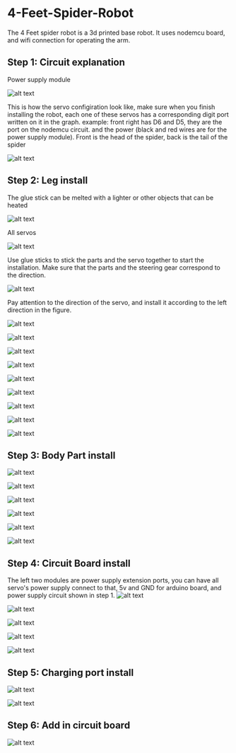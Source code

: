 # 4-Feet-Spider-Robot

The 4 Feet spider robot is a 3d printed base robot. It uses nodemcu board, and wifi connection for operating the arm. 

## Step 1: Circuit explanation
Power supply module

![alt text](https://user-images.githubusercontent.com/68445659/95686725-ab3f4000-0bb4-11eb-8d9d-e23a524b8f40.png)

This is how the servo configiration look like, make sure when you finish installing the robot, each one of these servos has a corresponding digit port written on it in the graph. example: front right has D6 and D5, they are the port on the nodemcu circuit. and the power (black and red wires are for the power supply module). 
Front is the head of the spider, back is the tail of the spider

![alt text](https://user-images.githubusercontent.com/68445659/95686788-11c45e00-0bb5-11eb-857b-d8c9a51c7b9f.png)

## Step 2: Leg install
The glue stick can be melted with a lighter or other objects that can be heated

![alt text](https://user-images.githubusercontent.com/68445659/95686869-65cf4280-0bb5-11eb-9807-bbc177ac629d.png)

All servos

![alt text](https://user-images.githubusercontent.com/68445659/95686870-67006f80-0bb5-11eb-9b30-755870542ab9.png)

Use glue sticks to stick the parts and the servo together to start the installation. Make sure that the parts and the steering gear correspond to the direction.

![alt text](https://user-images.githubusercontent.com/68445659/95686871-67990600-0bb5-11eb-8058-b79ed4a95f0b.png)

Pay attention to the direction of the servo, and install it according to the left direction in the figure. 

![alt text](https://user-images.githubusercontent.com/68445659/95686873-67990600-0bb5-11eb-8f1d-324082169bae.png)

![alt text](https://user-images.githubusercontent.com/68445659/95686874-68319c80-0bb5-11eb-97a8-e7b24964179f.png)

![alt text](https://user-images.githubusercontent.com/68445659/95686875-68319c80-0bb5-11eb-8f05-7a95c93c98c8.png)

![alt text](https://user-images.githubusercontent.com/68445659/95686876-68ca3300-0bb5-11eb-818a-5f3c9fa99f68.png)

![alt text](https://user-images.githubusercontent.com/68445659/95686877-68ca3300-0bb5-11eb-92f9-a56260163a0c.png)

![alt text](https://user-images.githubusercontent.com/68445659/95686879-6962c980-0bb5-11eb-8760-5df886866a4e.png)

![alt text](https://user-images.githubusercontent.com/68445659/95686881-6962c980-0bb5-11eb-830a-f49dfa04ffab.png)

![alt text](https://user-images.githubusercontent.com/68445659/95686882-69fb6000-0bb5-11eb-863d-efb3450b280c.png)

![alt text](https://user-images.githubusercontent.com/68445659/95686883-69fb6000-0bb5-11eb-85ed-3a955a86de01.png)

## Step 3: Body Part install

![alt text](https://user-images.githubusercontent.com/68445659/95687064-310fbb00-0bb6-11eb-9e94-1894241d76ca.png)

![alt text](https://user-images.githubusercontent.com/68445659/95687067-340aab80-0bb6-11eb-8aed-b0a4350f04dd.png)

![alt text](https://user-images.githubusercontent.com/68445659/95687068-34a34200-0bb6-11eb-96f6-d6c9888208d3.png)

![alt text](https://user-images.githubusercontent.com/68445659/95687070-353bd880-0bb6-11eb-8991-f653e1f3a45b.png)

![alt text](https://user-images.githubusercontent.com/68445659/95687071-35d46f00-0bb6-11eb-9832-caae700a836b.png)

![alt text](https://user-images.githubusercontent.com/68445659/95687072-366d0580-0bb6-11eb-9f85-dbec121f1598.png)

## Step 4: Circuit Board install
The left two modules are power supply extension ports, you can have all servo's power supply connect to that, 5v and GND for arduino board, and power supply circuit shown in step 1.
![alt text](https://user-images.githubusercontent.com/68445659/95687125-8cda4400-0bb6-11eb-98f4-74145704df04.png)

![alt text](https://user-images.githubusercontent.com/68445659/95687127-8e0b7100-0bb6-11eb-975d-3c35368f1894.png)

![alt text](https://user-images.githubusercontent.com/68445659/95687129-8ea40780-0bb6-11eb-99d9-8e660f87435e.png)

![alt text](https://user-images.githubusercontent.com/68445659/95687128-8e0b7100-0bb6-11eb-8e43-cafc397770b6.png)

![alt text](https://user-images.githubusercontent.com/68445659/95687130-8f3c9e00-0bb6-11eb-9aaa-60114e650372.png)

## Step 5: Charging port install

![alt text](https://user-images.githubusercontent.com/68445659/95687241-40dbcf00-0bb7-11eb-8156-1d9d14f2e11f.png)

![alt text](https://user-images.githubusercontent.com/68445659/95687244-446f5600-0bb7-11eb-9b12-f1cdf1117be6.png)

## Step 6: Add in circuit board

![alt text](https://user-images.githubusercontent.com/68445659/95687299-7ed8f300-0bb7-11eb-9502-4ac0ca9db60d.png)


